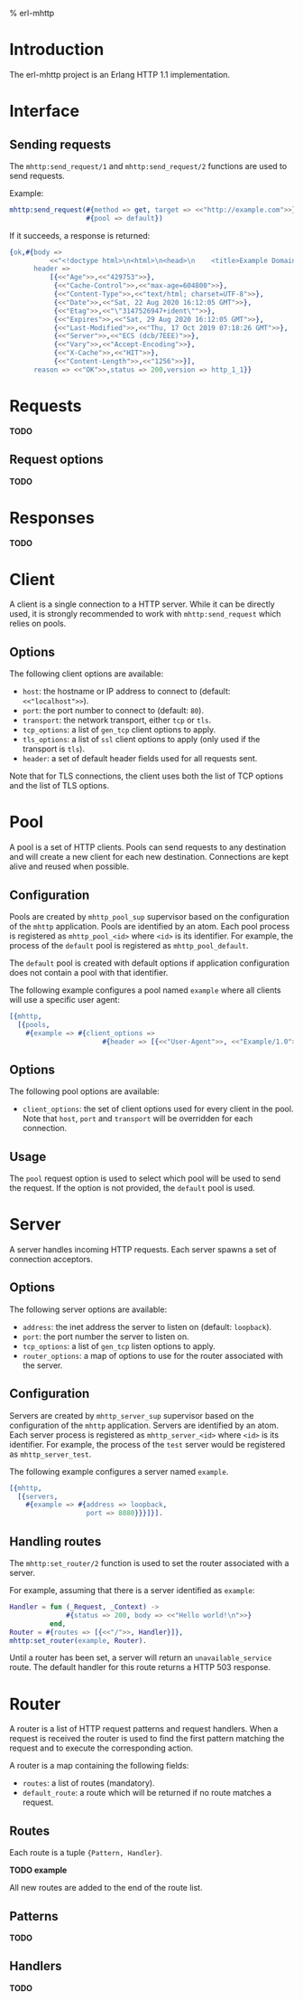 % erl-mhttp

# Introduction
The erl-mhttp project is an Erlang HTTP 1.1 implementation.

# Interface
## Sending requests
The `mhttp:send_request/1` and `mhttp:send_request/2` functions are used to
send requests.

Example:
```erlang
mhttp:send_request(#{method => get, target => <<"http://example.com">>},
                   #{pool => default})
```

If it succeeds, a response is returned:

```erlang
{ok,#{body =>
          <<"<!doctype html>\n<html>\n<head>\n    <title>Example Domain</title>\n\n    <meta charset=\"utf-8\" />\n    <meta "...>>,
      header =>
          [{<<"Age">>,<<"429753">>},
           {<<"Cache-Control">>,<<"max-age=604800">>},
           {<<"Content-Type">>,<<"text/html; charset=UTF-8">>},
           {<<"Date">>,<<"Sat, 22 Aug 2020 16:12:05 GMT">>},
           {<<"Etag">>,<<"\"3147526947+ident\"">>},
           {<<"Expires">>,<<"Sat, 29 Aug 2020 16:12:05 GMT">>},
           {<<"Last-Modified">>,<<"Thu, 17 Oct 2019 07:18:26 GMT">>},
           {<<"Server">>,<<"ECS (dcb/7EEE)">>},
           {<<"Vary">>,<<"Accept-Encoding">>},
           {<<"X-Cache">>,<<"HIT">>},
           {<<"Content-Length">>,<<"1256">>}],
      reason => <<"OK">>,status => 200,version => http_1_1}}
```

# Requests
**TODO**

## Request options
**TODO**

# Responses
**TODO**

# Client
A client is a single connection to a HTTP server. While it can be directly
used, it is strongly recommended to work with `mhttp:send_request` which
relies on pools.

## Options
The following client options are available:

- `host`: the hostname or IP address to connect to (default: `<<"localhost">>`).
- `port`: the port number to connect to (default: `80`).
- `transport`: the network transport, either `tcp` or `tls`.
- `tcp_options`: a list of `gen_tcp` client options to apply.
- `tls_options`: a list of `ssl` client options to apply (only used if the
  transport is `tls`).
- `header`: a set of default header fields used for all requests sent.

Note that for TLS connections, the client uses both the list of TCP options
and the list of TLS options.

# Pool
A pool is a set of HTTP clients. Pools can send requests to any destination
and will create a new client for each new destination. Connections are kept
alive and reused when possible.

## Configuration
Pools are created by `mhttp_pool_sup` supervisor based on the configuration of
the `mhttp` application. Pools are identified by an atom. Each pool process is
registered as `mhttp_pool_<id>` where `<id>` is its identifier. For example,
the process of the `default` pool is registered as `mhttp_pool_default`.

The `default` pool is created with default options if application
configuration does not contain a pool with that identifier.

The following example configures a pool named `example` where all clients will
use a specific user agent:

```erlang
[{mhttp,
  [{pools,
    #{example => #{client_options =>
                       #{header => [{<<"User-Agent">>, <<"Example/1.0">>}]}}}}]}].
```

## Options
The following pool options are available:

- `client_options`: the set of client options used for every client in the
  pool. Note that `host`, `port` and `transport` will be overridden for each
  connection.

## Usage
The `pool` request option is used to select which pool will be used to send
the request. If the option is not provided, the `default` pool is used.

# Server
A server handles incoming HTTP requests. Each server spawns a set of
connection acceptors.

## Options
The following server options are available:

- `address`: the inet address the server to listen on (default: `loopback`).
- `port`: the port number the server to listen on.
- `tcp_options`: a list of `gen_tcp` listen options to apply.
- `router_options`: a map of options to use for the router associated with the
  server.

## Configuration
Servers are created by `mhttp_server_sup` supervisor based on the
configuration of the `mhttp` application. Servers are identified by an
atom. Each server process is registered as `mhttp_server_<id>` where `<id>` is
its identifier. For example, the process of the `test` server would be
registered as `mhttp_server_test`.

The following example configures a server named `example`.

```erlang
[{mhttp,
  [{servers,
    #{example => #{address => loopback,
                   port => 8080}}}]}].
```

## Handling routes
The `mhttp:set_router/2` function is used to set the router associated with a
server.

For example, assuming that there is a server identified as `example`:
```erlang
Handler = fun (_Request, _Context) ->
              #{status => 200, body => <<"Hello world!\n">>}
          end,
Router = #{routes => [{<<"/">>, Handler}]},
mhttp:set_router(example, Router).
```

Until a router has been set, a server will return an `unavailable_service`
route. The default handler for this route returns a HTTP 503 response.

# Router
A router is a list of HTTP request patterns and request handlers. When a
request is received the router is used to find the first pattern matching the
request and to execute the corresponding action.

A router is a map containing the following fields:

- `routes`: a list of routes (mandatory).
- `default_route`: a route which will be returned if no route matches a
  request.

## Routes
Each route is a tuple `{Pattern, Handler}`.

**TODO example**

All new routes are added to the end of the route list.

## Patterns
**TODO**

## Handlers
**TODO**
